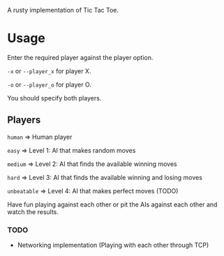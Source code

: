 A rusty implementation of Tic Tac Toe.

# Usage

Enter the required player against the player option.

`-x` or `--player_x` for player X.

`-o` or `--player_o` for player O.

You should specify both players.

## Players

`human` => Human player

`easy` => Level 1: AI that makes random moves

`medium` => Level 2: AI that finds the available winning moves

`hard` => Level 3: AI that finds the available winning and losing moves

`unbeatable` => Level 4: AI that makes perfect moves (TODO)


Have fun playing against each other or pit the AIs against each other
and watch the results.

### TODO

* Networking implementation (Playing with each other through TCP)
